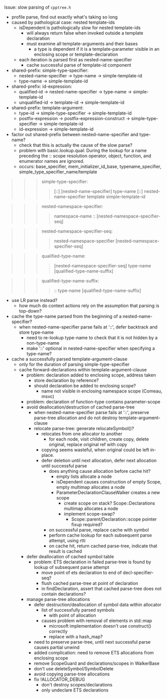 Issue: slow parsing of `cpptree.h`

  * profile parse, find out exactly what's taking so long
  * caused by pathological case: nested template-ids
    * isDependent is pathologically slow for nested template-ids
      * will always return false when invoked outside a template declaration
      * must examine all template-arguments and their bases
        * a type is dependent if it is a template-parameter visible in an enclosing scope or template-declaration
    * each iteration is parsed first as nested-name-specifier
      * cache successful parse of template-id component
  * shared-prefix: simple-type-specifier:
    * nested-name-specifier -> type-name -> simple-template-id
    * type-name -> simple-template-id
  * shared-prefix: id-expression:
    * qualified-id -> nested-name-specifier -> type-name -> simple-template-id
    * unqualified-id -> template-id -> simple-template-id
  * shared-prefix: template-argument:
    * type-id -> simple-type-specifier -> simple-template-id
    * postfix-expression -> postfix-expression-construct -> simple-type-specifier -> simple-template-id
    * id-expression -> simple-template-id
  * factor out shared-prefix between nested-name-specifier and type-name?
    * check that this is actually the cause of the slow parse?
    * problem with basic.lookup.qual: During the lookup for a name preceding the :: scope resolution operator, object, function, and enumerator names are ignored.
    * occurs: base\_specifier, mem\_initializer\_id\_base, typename\_specifier, simple\_type\_specifier\_name/template
> > > simple-type-specifier:
> > > > [::] [nested-name-specifier] type-name
> > > > [::] nested-name-specifier template simple-template-id

> > > nested-namespace-specifier:
> > > > namespace-name :: [nested-namespace-specifier-seq]

> > > nested-namespace-specifier-seq:
> > > > nested-namespace-specifier [nested-namespace-specifier-seq]

> > > qualified-type-name:
> > > > [nested-namespace-specifier-seq] type-name [qualified-type-name-suffix]

> > > qualified-type-name-suffix:
> > > > :: type-name [qualified-type-name-suffix]
  * use LR parse instead?
    * how much do context actions rely on the assumption that parsing is top-down?
  * cache the type-name parsed from the beginning of a nested-name-specifier?
    * when nested-name-specifier parse fails at '::', defer backtrack and store type-name
      * need to re-lookup type-name to check that it is not hidden by a non-type-name
      * make '::' optional in nested-name-specifier when specifying a type-name?
  * cache a successfully parsed template-argument-clause
    * only for the duration of parsing simple-type-specifier
    * cache forward-declarations within template-argument-clause
      * problem: declaration added to enclosing scope, address taken
        * store declaration by reference?
        * should declaration be added to enclosing scope?
          * name not visible in enclosing namespace scope (Comeau, msvc)
      * problem: declaration of function-type contains parameter-scope
      * avoid deallocation/destruction of cached parse-tree
        * when nested-name-specifier parse fails at '::', preserve parse-tree allocation and do not destroy template-argument-clause
        * relocate parse-tree: generate relocateSymbol()?
          * relocates from one allocator to another
            * for each node, visit children, create copy, delete original, replace original ref with copy
          * copying seems wasteful, when original could be left in-place.
          * defer deletion until next allocation, defer next allocation until successful parse
            * does anything cause allocation before cache hit?
              * empty lists allocate a node
              * isDependent causes construction of empty Scope, empty multimap allocates a node
              * ParameterDeclarationClauseWalker creates a new scope
                * create scope on stack? Scope::Declarations multimap allocates a node
                * implement scope-swap?
                  * Scope::parent/Declaration::scope pointer fixup required?
            * on successful parse, replace cache with symbol
            * perform cache lookup for each subsequent parse attempt, using rtti
            * on cache hit, return cached parse-tree, indicate that result is cached
      * defer deallocation of cached symbol table
        * problem: ETS declaration in failed parse-tree is found by lookup of subsequent parse attempt
          * move point of ets declaration to end of decl-specifier-seq?
          * flush cached parse-tree at point of declaration
          * in findDeclaration, assert that cached parse-tree does not contain declarations?
      * manage parse-tree allocations
        * defer destruction/deallocation of symbol data within allocator
          * list of successfully parsed symbols
            * with point of allocation
          * causes problem with removal of elements in std::map
            * microsoft implementation doesn't use construct() correctly
            * replace with a hash\_map?
        * need to preserve parse-tree, until next successful parse causes partial unwind
        * added complication: need to remove ETS allocations from enclosing scope
        * remove ScopeGuard and declarations/scopes in WalkerBase
        * don't use deleteSymbol/SymbolDelete
        * avoid copying parse-tree allocations
        * fix !ALLOCATOR\_DEBUG
          * don't destroy scopes/declarations
          * only undeclare ETS declarations